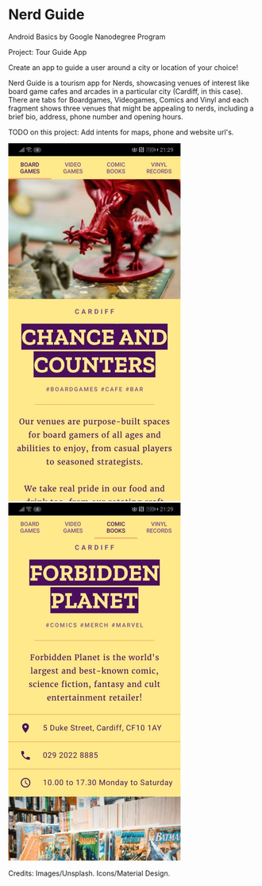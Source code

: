 # Nerd Guide
Android Basics by Google Nanodegree Program

Project: Tour Guide App

Create an app to guide a user around a city or location of your choice!


Nerd Guide is a tourism app for Nerds, showcasing venues of interest like board game cafes and arcades in a particular city (Cardiff, in this case). There are tabs for Boardgames, Videogames, Comics and Vinyl and each fragment shows three venues that might be appealing to nerds, including a brief bio, address, phone number and opening hours.

TODO on this project: Add intents for maps, phone and website url's.


![Screenshot](https://github.com/sgsalt/NerdGuide/blob/master/app/src/main/Screenshot_1.jpg)
![Screenshot](https://github.com/sgsalt/NerdGuide/blob/master/app/src/main/Screenshot_2.jpg)


Credits: Images/Unsplash. Icons/Material Design.
